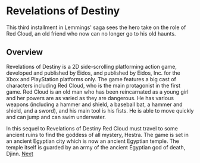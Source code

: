 # Revelations of Destiny

This third installment in Lemmings' saga sees the hero take on the role of Red Cloud, an old friend who now can no longer go to his old haunts.

## Overview

Revelations of Destiny is a 2D side-scrolling platforming action game, developed and published by Eidos, and published by Eidos, Inc. for the Xbox and PlayStation platforms only. The game features a big cast of characters including Red Cloud, who is the main protagonist in the first game. Red Cloud is an old man who has been reincarnated as a young girl and her powers are as varied as they are dangerous. He has various weapons (including a hammer and shield, a baseball bat, a hammer and shield, and a sword), and his main tool is his fists. He is able to move quickly and can jump and can swim underwater.

In this sequel to Revelations of Destiny Red Cloud must travel to some ancient ruins to find the goddess of all mystery, Hestra. The game is set in an ancient Egyptian city which is now an ancient Egyptian temple. The temple itself is guarded by an army of the ancient Egyptian god of death, Djinn.
[Next](67.md)